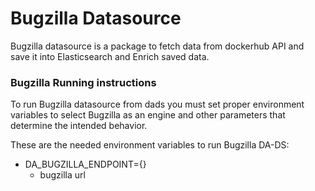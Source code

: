 Bugzilla Datasource
=========

Bugzilla datasource is a package to fetch data 
from dockerhub API and save it into Elasticsearch
 and Enrich saved data.


### Bugzilla Running instructions

To run Bugzilla datasource from dads you 
must set proper environment variables to 
select Bugzilla as an engine and other 
parameters that determine the intended behavior.

These are the needed environment variables to run Bugzilla DA-DS:
- DA_BUGZILLA_ENDPOINT={}
    - bugzilla url
